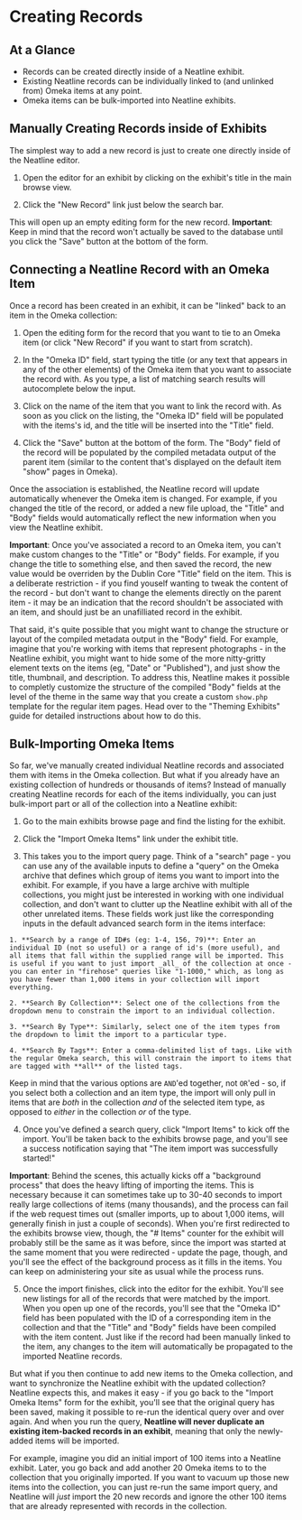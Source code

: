 # Creating Records

## At a Glance

  - Records can be created directly inside of a Neatline exhibit.
  - Existing Neatline records can be individually linked to (and unlinked from) Omeka items at any point.
  - Omeka items can be bulk-imported into Neatline exhibits.

## Manually Creating Records inside of Exhibits

The simplest way to add a new record is just to create one directly inside of the Neatline editor.

  1. Open the editor for an exhibit by clicking on the exhibit's title in the main browse view.

  2. Click the "New Record" link just below the search bar.

This will open up an empty editing form for the new record. **Important**: Keep in mind that the record won't actually be saved to the database until you click the "Save" button at the bottom of the form.

## Connecting a Neatline Record with an Omeka Item

Once a record has been created in an exhibit, it can be "linked" back to an item in the Omeka collection:

  1. Open the editing form for the record that you want to tie to an Omeka item (or click "New Record" if you want to start from scratch).

  2. In the "Omeka ID" field, start typing the title (or any text that appears in any of the other elements) of the Omeka item that you want to associate the record with. As you type, a list of matching search results will autocomplete below the input.

  3. Click on the name of the item that you want to link the record with. As soon as you click on the listing, the "Omeka ID" field will be populated with the items's id, and the title will be inserted into the "Title" field.

  4. Click the "Save" button at the bottom of the form. The "Body" field of the record will be populated by the compiled metadata output of the parent item (similar to the content that's displayed on the default item "show" pages in Omeka).

Once the association is established, the Neatline record will update automatically whenever the Omeka item is changed. For example, if you changed the title of the record, or added a new file upload, the "Title" and "Body" fields would automatically reflect the new information when you view the Neatline exhibit.

**Important**: Once you've associated a record to an Omeka item, you can't make custom changes to the "Title" or "Body" fields. For example, if you change the title to something else, and then saved the record, the new value would be overriden by the Dublin Core "Title" field on the item. This is a deliberate restriction - if you find youself wanting to tweak the content of the record - but don't want to change the elements directly on the parent item - it may be an indication that the record shouldn't be associated with an item, and should just be an unafilliated record in the exhibit.

That said, it's quite possible that you might want to change the structure or layout of the compiled metadata output in the "Body" field. For example, imagine that you're working with items that represent photographs - in the Neatline exhibit, you might want to hide some of the more nitty-gritty element texts on the items (eg, "Date" or "Published"), and just show the title, thumbnail, and description. To address this, Neatline makes it possible to completly customize the structure of the compiled "Body" fields at the level of the theme in the same way that you create a custom `show.php` template for the regular item pages. Head over to the "Theming Exhibits" guide for detailed instructions about how to do this.

## Bulk-Importing Omeka Items

So far, we've manually created individual Neatline records and associated them with items in the Omeka collection. But what if you already have an existing collection of hundreds or thousands of items? Instead of manually creating Neatline records for each of the items individually, you can just bulk-import part or all of the collection into a Neatline exhibit:

  1. Go to the main exhibits browse page and find the listing for the exhibit.

  2. Click the "Import Omeka Items" link under the exhibit title.

  3. This takes you to the import query page. Think of a "search" page - you can use any of the available inputs to define a "query" on the Omeka archive that defines which group of items you want to import into the exhibit. For example, if you have a large archive with multiple collections, you might just be interested in working with one individual collection, and don't want to clutter up the Neatline exhibit with all of the other unrelated items. These fields work just like the corresponding inputs in the default advanced search form in the items interface:

    1. **Search by a range of ID#s (eg: 1-4, 156, 79)**: Enter an individual ID (not so useful) or a range of id's (more useful), and all items that fall within the supplied range will be imported. This is useful if you want to just import _all_ of the collection at once - you can enter in "firehose" queries like "1-1000," which, as long as you have fewer than 1,000 items in your collection will import everything.

    2. **Search By Collection**: Select one of the collections from the dropdown menu to constrain the import to an individual collection.

    3. **Search By Type**: Similarly, select one of the item types from the dropdown to limit the import to a particular type.

    4. **Search By Tags**: Enter a comma-delimited list of tags. Like with the regular Omeka search, this will constrain the import to items that are tagged with **all** of the listed tags.

  Keep in mind that the various options are `AND`'ed together, not `OR`'ed - so, if you select both a collection and an item type, the import will only pull in items that are _both_ in the collection _and_ of the selected item type, as opposed to _either_ in the collection _or_ of the type.

  4. Once you've defined a search query, click "Import Items" to kick off the import. You'll be taken back to the exhibits browse page, and you'll see a success notification saying that "The item import was successfully started!"

  **Important**: Behind the scenes, this actually kicks off a "background process" that does the heavy lifting of importing the items. This is necessary because it can sometimes take up to 30-40 seconds to import really large collections of items (many thousands), and the process can fail if the web request times out (smaller imports, up to about 1,000 items, will generally finish in just a couple of seconds). When you're first redirected to the exhibits browse view, though, the "# Items" counter for the exhibit will probably still be the same as it was before, since the import was started at the same moment that you were redirected - update the page, though, and you'll see the effect of the background process as it fills in the items. You can keep on administering your site as usual while the process runs.

  5. Once the import finishes, click into the editor for the exhibit. You'll see new listings for all of the records that were matched by the import. When you open up one of the records, you'll see that the "Omeka ID" field has been populated with the ID of a corresponding item in the collection and that the "Title" and "Body" fields have been compiled with the item content. Just like if the record had been manually linked to the item, any changes to the item will automatically be propagated to the imported Neatline records.

But what if you then continue to add new items to the Omeka collection, and want to synchronize the Neatline exhibit with the updated collection? Neatline expects this, and makes it easy - if you go back to the "Import Omeka Items" form for the exhibit, you'll see that the original query has been saved, making it possible to re-run the identical query over and over again. And when you run the query, **Neatline will never duplicate an existing item-backed records in an exhibit**, meaning that only the newly-added items will be imported.

For example, imagine you did an initial import of 100 items into a Neatline exhibit. Later, you go back and add another 20 Omeka items to to the collection that you originally imported. If you want to vacuum up those new items into the collection, you can just re-run the same import query, and Neatline will _just_ import the 20 new records and ignore the other 100 items that are already represented with records in the collection.
